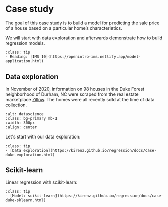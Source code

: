 # Case study

The goal of this case study is to build a model for predicting the sale price of a house based on a particular home’s characteristics. 

We will start with data exploration and afterwards demonstrate how to build regression models.

```{admonition} Resources
:class: tip
- Reading: [IMS 10](https://openintro-ims.netlify.app/model-application.html)
```

## Data exploration

In November of 2020, information on 98 houses in the Duke Forest neighborhood of Durham, NC were scraped from the real estate marketplace [Zillow](https://www.zillow.com). The homes were all recently sold at the time of data collection.

```{image} ../_static/img/duke-forest.png
:alt: datascience
:class: bg-primary mb-1
:width: 300px
:align: center
```

Let's start with our data exploration:

```{admonition} Jupyter notebook
:class: tip
- [Data exploration](https://kirenz.github.io/regression/docs/case-duke-exploration.html)
```


## Scikit-learn

Linear regression with scikit-learn:


```{admonition} Jupyter notebook
:class: tip
- [Model: scikit-learn](https://kirenz.github.io/regression/docs/case-duke-sklearn.html)	
```


<!--
## TensorFlow

To use TensorFlow, you first need to install some modules.

```{admonition} Jupyter notebook
:class: tip

- [TensorFlow installation tutorial](https://kirenz.github.io/codelabs/codelabs/tfx-install/#0)

- [Model: TensorFlow](https://kirenz.github.io/regression/docs/case-duke-tensorflow.html)
```
-->